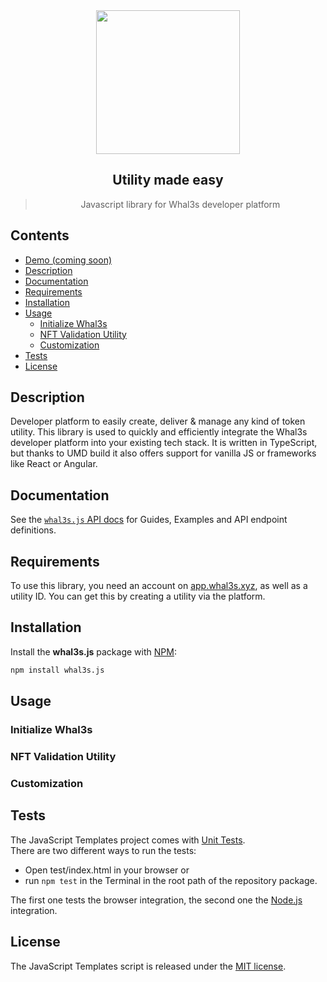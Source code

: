  <div align="center">
 <img align="center" width="230" src="https://whal3s-assets.s3.eu-central-1.amazonaws.com/logos/Whal3s_black.png" />
  <h2>Utility made easy</h2> 
<blockquote>Javascript library for Whal3s developer platform</blockquote>


</div>

## Contents

- [Demo (coming soon)](https://demo.whal3s.xyz)
- [Description](#description)
- [Documentation](#documentation)
- [Requirements](#Requirements)
- [Installation](#Installation)
- [Usage](#usage)
    - [Initialize Whal3s](#Initialize-Whal3s)
    - [NFT Validation Utility](#NFT-Validation-Utility)
    - [Customization](#Customization)
- [Tests](#tests)
- [License](#license)

## Description

Developer platform to easily create, deliver & manage any kind of token utility.
This library is used to quickly and efficiently integrate the Whal3s developer platform into your existing tech stack. It is written in TypeScript, but thanks to UMD build it also offers support for vanilla JS or frameworks like React or Angular.

## Documentation
See the [`whal3s.js` API docs](https://whal3s.readme.io) for Guides, Examples and API endpoint definitions.

## Requirements
To use this library, you need an account on [app.whal3s.xyz](app.whal3s.xyz), as well as a utility ID. You can get this by creating a utility via the platform.

## Installation
Install the **whal3s.js** package with [NPM](https://www.npmjs.org/):

```sh
npm install whal3s.js
```

## Usage

### Initialize Whal3s

### NFT Validation Utility

### Customization


## Tests

The JavaScript Templates project comes with
[Unit Tests](https://en.wikipedia.org/wiki/Unit_testing).  
There are two different ways to run the tests:

- Open test/index.html in your browser or
- run `npm test` in the Terminal in the root path of the repository package.

The first one tests the browser integration, the second one the
[Node.js](https://nodejs.org/) integration.

## License

The JavaScript Templates script is released under the
[MIT license](https://opensource.org/licenses/MIT).
